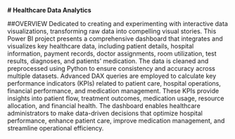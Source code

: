 **# Healthcare Data Analytics**

##OVERVIEW
Dedicated to creating and experimenting with interactive data visualizations, transforming raw data into compelling visual stories.
This Power BI project presents a comprehensive dashboard that integrates and visualizes key healthcare data, including patient details, hospital information, payment records, doctor assignments, room utilization, test results, diagnoses, and patients' medication. The data is cleaned and preprocessed using Python to ensure consistency and accuracy across multiple datasets. Advanced DAX queries are employed to calculate key performance indicators (KPIs) related to patient care, hospital operations, financial performance, and medication management. These KPIs provide insights into patient flow, treatment outcomes, medication usage, resource allocation, and financial health. The dashboard enables healthcare administrators to make data-driven decisions that optimize hospital performance, enhance patient care, improve medication management, and streamline operational efficiency.


